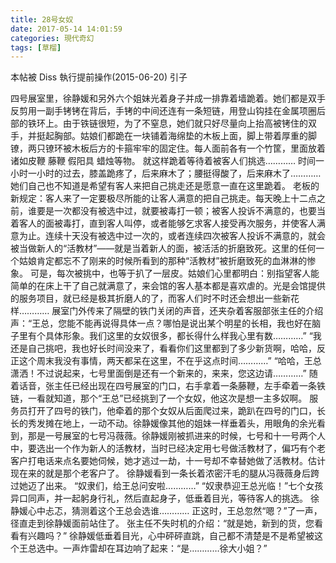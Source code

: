 ```yaml
---
title: 28号女奴
date: 2017-05-14 14:01:59
categories: 現代奇幻
tags: [草榴]
---
```

本帖被 Diss 執行提前操作(2015-06-20)
引子

四号展室里，徐静媛和另外六个姐妹光着身子并成一排靠着墙跪着。她们都是双手反剪用一副手铐铐在背后，手铐的中间还连有一条短链，用登山钩挂在金属项圈后部的铁环上。由于铁链很短，为了不窒息，她们就只好尽量向上抬高被铐住的双手，并挺起胸部。姑娘们都跪在一块铺着海绵垫的木板上面，脚上带着厚重的脚镣，两只镣环被木板后方的卡箍牢牢的固定住。每人面前各有一个竹筐，里面放着诸如皮鞭 藤鞭 假阳具 蜡烛等物。
就这样跪着等待着被客人们挑选…………
时间一小时一小时的过去，膝盖跪疼了，后来麻木了；腰挺得酸了，后来麻木了…………她们自己也不知道是希望有客人来把自己挑走还是愿意一直在这里跪着。
老板的新规定：客人来了一定要极尽所能的让客人满意的把自己挑走。每天晚上十二点之前，谁要是一次都没有被选中过，就要被毒打一顿；被客人投诉不满意的，也要当着客人的面被毒打，直到客人叫停，或者能够乞求客人接受再次服务，并使客人满意为止。连续十天没有被选中过一次的，或者连续四次被客人投诉不满意的，就会被当做新人的“活教材”——就是当着新人的面，被活活的折磨致死。这里的任何一个姑娘肯定都忘不了刚来的时候所看到的那种“活教材”被折磨致死的血淋淋的惨象。
可是，每次被挑中，也等于扒了一层皮。姑娘们心里都明白：别指望客人能简单的在床上干了自己就满意了，来会馆的客人基本都是喜欢虐的。光是会馆提供的服务项目，就已经是极其折磨人的了，而客人们时不时还会想出一些新花样…………
展室门外传来了隔壁的铁门关闭的声音，还夹杂着客服部张主任的介绍声：“王总，您能不能再说得具体一点？哪怕是说出某个明星的长相，我也好在脑子里有个具体形象。我们这里的女奴很多，都长得什么样我心里有数…………”
“我还是自己挑吧，我也好长时间没来了，看看你们这里都到了多少新货啊，哈哈，反正这个周末我没有事情，两天都呆在这里，不在乎这点时间…………”
“哈哈，王总潇洒！不过说起来，七号里面倒是还有一个新来的，来来，您这边请…………”
随着话音，张主任已经出现在四号展室的门口，右手拿着一条藤鞭，左手牵着一条铁链，一看就知道，那个“王总”已经挑到了一个女奴，他这次是想一主多奴啊。
服务员打开了四号的铁门，他牵着的那个女奴从后面爬过来，跪趴在四号的门口，长长的秀发摊在地上，一动不动。徐静媛像其他的姐妹一样垂着头，用眼角的余光看到，那是一号展室的七号冯薇薇。徐静媛刚被抓进来的时候，七号和十一号两个人中，要选出一个作为新人的活教材，当时已经决定用七号做活教材了，偏巧有个老客户打电话来点名要她伺候，她才逃过一劫，十一号却不幸替她做了活教材。估计现在来的就是那个老客户了。
徐静媛看到一条长着浓密汗毛的腿从冯薇薇身后跨过她迈了出来。
“奴隶们，给王总问安啦…………”
“奴隶恭迎王总光临！”七个女孩异口同声，并一起躬身行礼，然后直起身子，低垂着目光，等待客人的挑选。
徐静媛心中忐忑，猜测着这个王总会选谁…………
正这时，王总忽然“嗯？”了一声，径直走到徐静媛面前站住了。
张主任不失时机的介绍：“就是她，新到的货，您看看有兴趣吗？”
徐静媛低垂着目光，心中砰砰直跳，自己都不清楚是不是希望被这个王总选中。一声炸雷却在耳边响了起来：“是…………徐大小姐？”
